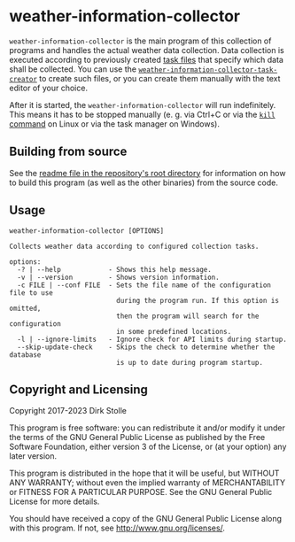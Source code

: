 # weather-information-collector

`weather-information-collector` is the main program of this collection of
programs and handles the actual weather data collection. Data collection is
executed according to previously created [task files](../../doc/task-files.md)
that specify which data shall be collected. You can use the
[`weather-information-collector-task-creator`](../creator/readme.md) to create
such files, or you can create them manually with the text editor of your choice.

After it is started, the `weather-information-collector` will run indefinitely.
This means it has to be stopped manually (e. g. via Ctrl+C or via the
[`kill` command](https://linux.die.net/man/1/kill) on Linux or via the task
manager on Windows).

## Building from source

See the [readme file in the repository's root directory](../../readme.md) for
information on how to build this program (as well as the other binaries) from
the source code.

## Usage

```
weather-information-collector [OPTIONS]

Collects weather data according to configured collection tasks.

options:
  -? | --help            - Shows this help message.
  -v | --version         - Shows version information.
  -c FILE | --conf FILE  - Sets the file name of the configuration file to use
                           during the program run. If this option is omitted,
                           then the program will search for the configuration
                           in some predefined locations.
  -l | --ignore-limits   - Ignore check for API limits during startup.
  --skip-update-check    - Skips the check to determine whether the database
                           is up to date during program startup.
```

## Copyright and Licensing

Copyright 2017-2023  Dirk Stolle

This program is free software: you can redistribute it and/or modify
it under the terms of the GNU General Public License as published by
the Free Software Foundation, either version 3 of the License, or
(at your option) any later version.

This program is distributed in the hope that it will be useful,
but WITHOUT ANY WARRANTY; without even the implied warranty of
MERCHANTABILITY or FITNESS FOR A PARTICULAR PURPOSE.  See the
GNU General Public License for more details.

You should have received a copy of the GNU General Public License
along with this program.  If not, see <http://www.gnu.org/licenses/>.

